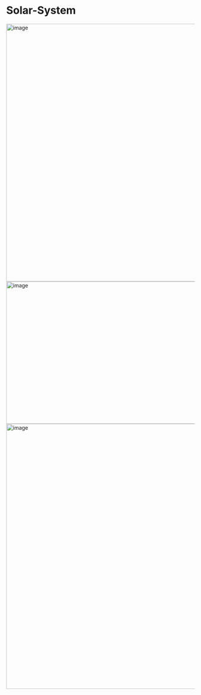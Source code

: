﻿# Solar-System
<img width="1890" height="690" alt="image" src="https://github.com/user-attachments/assets/a0e34e8a-5114-452b-aaee-b0508b02705c" />
<img width="556" height="381" alt="image" src="https://github.com/user-attachments/assets/54bd4745-99b2-4bb9-997e-8b58ed28c68c" />
<img width="729" height="710" alt="image" src="https://github.com/user-attachments/assets/59f937f0-9d65-4a26-be8a-2fb1e450fc7c" />





